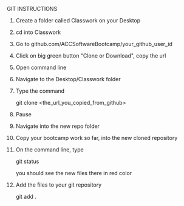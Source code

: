 GIT INSTRUCTIONS

1.  Create a folder called Classwork on your Desktop
2.  cd into Classwork
3.  Go to github.com/ACCSoftwareBootcamp/your_github_user_id
4.  Click on big green button "Clone or Download", copy the url
5.  Open command line 
6.  Navigate to the Desktop/Classwork folder
7.  Type the command 
   
    git clone <the_url_you_copied_from_github>

8.  Pause

9.  Navigate into the new repo folder
10. Copy your bootcamp work so far, into the new cloned repository
11. On the command line, type

    git status

    you should see the new files there in red color

12. Add the files to your git repository

    git add .